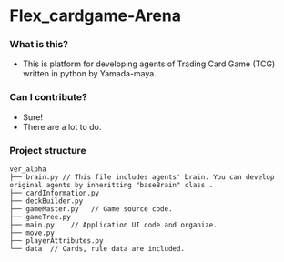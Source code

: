 # Flex_cardgame-Arena
### What is this?
- This is platform for developing agents of Trading Card Game (TCG) written in python by Yamada-maya.
### Can I contribute?
- Sure! 
- There are a lot to do.
### Project structure

```
ver_alpha
├── brain.py // This file includes agents' brain. You can develop original agents by inheritting "baseBrain" class .
├── cardInformation.py
├── deckBuilder.py
├── gameMaster.py   // Game source code.
├── gameTree.py
├── main.py    // Application UI code and organize.
├── move.py
├── playerAttributes.py
└── data  // Cards, rule data are included.
```
